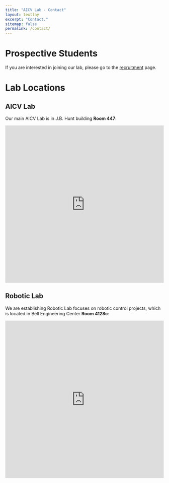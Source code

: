 ```yaml
---
title: "AICV Lab - Contact"
layout: textlay
excerpt: "Contact."
sitemap: false
permalink: /contact/
---
```


# Prospective Students
If you are interested in joining our lab, please go to the [recruitment](../recruitment) page.

# Lab Locations

## AICV Lab
Our main AICV Lab is in J.B. Hunt building **Room 447**:


<div style="position:relative;text-align:right;height:500px;width:100%;">
  <iframe width="100%" height="500" 
          src="https://maps.google.com/maps?q=J.B.%20Hunt%20Transport%20Services%20Center%20for%20Academic%20Excellence%20(JBHT)&t=&z=16&ie=UTF8&iwloc=&output=embed" 
          frameborder="0" scrolling="no" marginheight="0" marginwidth="0">
  </iframe>
</div>

## Robotic Lab
We are establishing Robotic Lab focuses on robotic control projects, which is located in Bell Engineering Center **Room 4128c**:

<div style="position:relative;text-align:right;height:500px;width:100%;">
  <iframe width="100%" height="500" 
      src="https://maps.google.com/maps?q=Bell%20Engineering%20Center,%20AR%2072701&t=&z=16&ie=UTF8&iwloc=&output=embed" 
      frameborder="0" scrolling="no" marginheight="0" marginwidth="0">
  </iframe>
</div>
